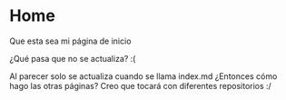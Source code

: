 # Home

Que esta sea mi página de inicio

¿Qué pasa que no se actualiza? :(

Al parecer solo se actualiza cuando se llama index.md
¿Entonces cómo hago las otras páginas? Creo que tocará con diferentes repositorios :/
